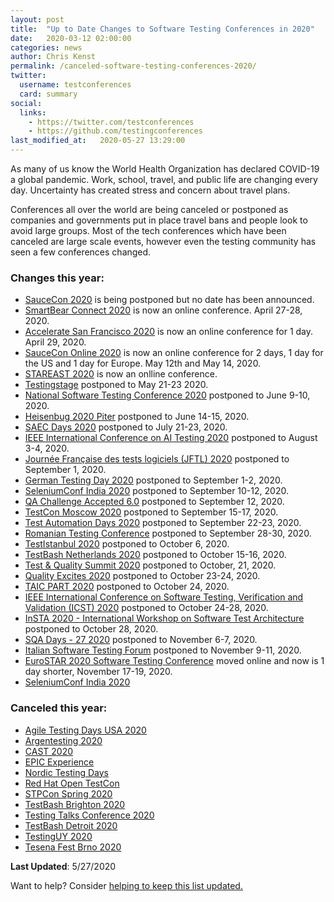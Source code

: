 ```yaml
---
layout: post
title:  "Up to Date Changes to Software Testing Conferences in 2020"
date:   2020-03-12 02:00:00
categories: news
author: Chris Kenst
permalink: /canceled-software-testing-conferences-2020/
twitter:
  username: testconferences
  card: summary
social:
  links:
    - https://twitter.com/testconferences
    - https://github.com/testingconferences
last_modified_at:   2020-05-27 13:29:00
---
```


As many of us know the World Health Organization has declared COVID-19 a global pandemic. Work, school, travel, and public life are changing every day. Uncertainty has created stress and concern about travel plans. 

Conferences all over the world are being canceled or postponed as companies and governments put in place travel bans and people look to avoid large groups. Most of the tech conferences which have been canceled are large scale events, however even the testing community has seen a few conferences changed. 

### Changes this year:

- [SauceCon 2020](https://saucecon.com/?utm_source=testingconferences) is being postponed but no date has been announced. 
- [SmartBear Connect 2020](https://smartbear.com/connect/?utm_source=testingconferences) is now an online conference. April 27-28, 2020.
- [Accelerate San Francisco 2020](https://www.tricentis.com/accelerate/san-francisco/?utm_source=testingconferences) is now an online conference for 1 day. April 29, 2020. 
- [SauceCon Online 2020](https://saucecon.com/?utm_source=testingconferences) is now an online conference for 2 days, 1 day for the US and 1 day for Europe. May 12th and May 14, 2020. 
- [STAREAST 2020](https://stareast.techwell.com/?utm_source=testingconferences) is now an onlline conference.
- [Testingstage](https://testingstage.com/?utm_source=testingconferences) postponed to May 21-23 2020. 
- [National Software Testing Conference 2020](http://www.softwaretestingconference.com/?utm_source=testingconferences) postponed to June 9-10, 2020. 
- [Heisenbug 2020 Piter](https://heisenbug-piter.ru/?utm_source=testingconferences) postponed to June 14-15, 2020. 
- [SAEC Days 2020](https://www.saec-days.de/home.html?utm_source=testingconferences) postponed to July 21-23, 2020. 
- [IEEE International Conference on AI Testing 2020](http://www.ieeeaitests.com/?utm_source=testingconferences) postponed to August 3-4, 2020. 
- [Journée Française des tests logiciels (JFTL) 2020](http://www.cftl.fr/JFTL/accueil/?utm_source=testingconferences) postponed to September 1, 2020. 
- [German Testing Day 2020](https://www.germantestingday.info/german-testing-day-2020.html/?utm_source=testingconferences) postponed to September 1-2, 2020.
- [SeleniumConf India 2020](https://2020.seleniumconf.in/?utm_source=testingconference) postponed to September 10-12, 2020. 
- [QA Challenge Accepted 6.0](https://www.qachallengeaccepted.com/?utm_source=testingconferences) postponed to September 12, 2020. 
- [TestCon Moscow 2020](https://testconf.ru/en-cfp/?utm_source=testingconferences) postponed to September 15-17, 2020.
- [Test Automation Days 2020](https://www.testautomationdays.com?utm_source=testingconferences) postponed to September 22-23, 2020. 
- [Romanian Testing Conference](https://www.romaniatesting.ro?utm_source=testingconferences) postponed to September 28-30, 2020. 
- [TestIstanbul 2020](https://testistanbul.org/?utm_source=testingconferences) postponed to October 6, 2020. 
- [TestBash Netherlands 2020](https://ti.to/mot/testbash-netherlands-2020?source=testingconferences) postponed to October 15-16, 2020. 
- [Test & Quality Summit 2020](https://testqualitysummit.com/?utm_source=testingconferences&utm_medium=referral) postponed to October, 21, 2020. 
- [Quality Excites 2020](https://qualityexcites.pl/en/?utm_source=testingconferences) postponed to October 23-24, 2020. 
- [TAIC PART 2020](http://www2020.taicpart.org/?utm_source=testingconferences) postponed to October 24, 2020. 
- [IEEE International Conference on Software Testing, Verification and Validation (ICST) 2020](https://icst2020.info/?utm_source=testingconferences) postponed to October 24-28, 2020. 
- [InSTA 2020 - International Workshop on Software Test Architecture](http://aster.or.jp/workshops/insta2020/?utm_source=testingconferences) postponed to October 28, 2020. 
- [SQA Days - 27 2020](https://sqadays.com/en/index?utm_source=testingconferences) postponed to November 6-7, 2020. 
- [Italian Software Testing Forum](https://www.swtestingforum.org/index.php/?utm_source=testingconferences) postponed to November 9-11, 2020. 
- [EuroSTAR 2020 Software Testing Conference](https://conference.eurostarsoftwaretesting.com/?utm_source=testingconferences) moved online and now is 1 day shorter, November 17-19, 2020. 
- [SeleniumConf India 2020](https://2020.seleniumconf.in/?utm_source=testingconferences)

### Canceled this year:

- [Agile Testing Days USA 2020](https://agiletestingdays.us/?utm_source=testingconferences)
- [Argentesting 2020](https://argentesting.com?utm_source=testingconferences)
- [CAST 2020](https://www.associationforsoftwaretesting.org/conference/cast2020/?utm_source=testingconferences)
- [EPIC Experience](https://epic.techwell.com/?source=testingconferences)
- [Nordic Testing Days](https://nordictestingdays.eu/?utm_source=testingconferences)
- [Red Hat Open TestCon](https://opentestcon.org/?utm_source=testingconferences)
- [STPCon Spring 2020](https://www.stpcon.com/pricing-spring-2020/?utm_source=testingconferences)
- [TestBash Brighton 2020](https://www.ministryoftesting.com/news/testbash-brighton-2020-is-cancelled?source=testingconferences)
- [Testing Talks Conference 2020](https://www.testingtalks.com.au/?utm_source=testingconferences)
- [TestBash Detroit 2020](https://www.ministryoftesting.com/news/testbash-detroit-2020-cancelled?source=testingconferences)
- [TestingUY 2020](http://testinguy.org?utm_source=testingconferences)
- [Tesena Fest Brno 2020](https://www.tesena.com/tesena-fest/?utm_source=testingconferences)


**Last Updated**: 5/27/2020


Want to help? Consider [helping to keep this list updated.](https://github.com/TestingConferences/testingconferences.github.io/blob/master/_posts/2020-03-12-cancelled-conferences.md)
